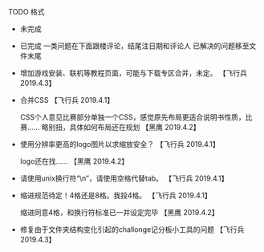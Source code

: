 TODO 格式
- 未完成
+ 已完成
一类问题在下面跟楼评论，结尾注日期和评论人
已解决的问题移至文件末尾


- 增加游戏安装、联机等教程页面，可能与下载专区合并，未定。 【飞行兵
  2019.4.3】


- 合并CSS 【飞行兵 2019.4.1】

  CSS个人意见比赛部分单独一个CSS，感觉原先布局更适合说明书性质，比赛……
  略别扭，具体如何布局还在规划 【黑鹰 2019.4.2】


- 使用分辨率更高的logo图片以求缩放安全？ 【飞行兵 2019.4.1】

  logo还在找…… 【黑鹰 2019.4.2】


+ 请使用unix换行符“\n”，请使用空格代替tab。 【飞行兵 2019.4.1】


+ 缩进规范待定！4格还是8格。我投4格。 【飞行兵 2019.4.1】

  缩进同意4格，和换行符标准已一并设定完毕 【黑鹰 2019.4.2】


+ 修复由于文件夹结构变化引起的challonge记分板小工具的问题 【飞行兵
  2019.4.3】

